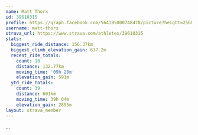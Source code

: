 ```yaml
---
name: Matt Thorx
id: 39610315
profile: https://graph.facebook.com/564195000748478/picture?height=256&width=256
username: matt-thorx
strava_url: https://www.strava.com/athletes/39610315
stats:
  biggest_ride_distance: 156.37km
  biggest_climb_elevation_gain: 637.2m
  recent_ride_totals:
    count: 10
    distance: 132.77km
    moving_time: '09h 20m'
    elevation_gain: 591m
  ytd_ride_totals:
    count: 39
    distance: 601km
    moving_time: 39h 04m
    elevation_gain: 2895m
layout: strava_member
--- 
```

...
